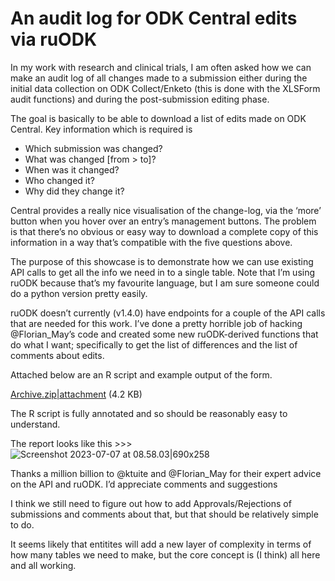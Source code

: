 # An audit log for ODK Central edits via ruODK

In my work with research and clinical trials, I am often asked how we can make an audit log of all changes made to a submission either during the initial data collection on ODK Collect/Enketo (this is done with the XLSForm audit functions) and during the post-submission editing phase.

The goal is basically to be able to download a list of edits made on ODK Central. 
Key information which is required is

* Which submission was changed?
* What was changed [from > to]?
* When was it changed?
* Who changed it?
* Why did they change it?

Central provides a really nice visualisation of the change-log, via the ‘more’ button when you hover over an entry’s management buttons. The problem is that there’s no obvious or easy way to download a complete copy of this information in a way that’s compatible with the five questions above. 

The purpose of this showcase is to demonstrate how we can use existing API calls to get all the info we need in to a single table. Note that I’m using ruODK because that’s my favourite language, but I am sure someone could do a python version pretty easily. 

ruODK doesn’t currently (v1.4.0) have endpoints for a couple of the API calls that are needed for this work. I’ve done a pretty horrible job of hacking @Florian_May’s code and created some new ruODK-derived functions that do what I want; specifically to get the list of differences and the list of comments about edits. 


Attached below are an R script and example output of the form. 

[Archive.zip|attachment](upload://9baSr2I9U6nduT8V8xXXl4W1gva.zip) (4.2 KB)

The R script is fully annotated and so should be reasonably easy to understand. 

The report looks like this >>>
![Screenshot 2023-07-07 at 08.58.03|690x258](upload://jDOakVwbQSKX2rziFDI2Td6Osqn.jpeg)



Thanks a million billion to @ktuite and @Florian_May for their expert advice on the API and ruODK.
I’d appreciate comments and suggestions 

I think we still need to figure out how to add Approvals/Rejections of submissions and comments about that, but that should be relatively simple to do. 

It seems likely that entitites will add a new layer of complexity in terms of how many tables we need to make, but the core concept is (I think) all here and all working.
